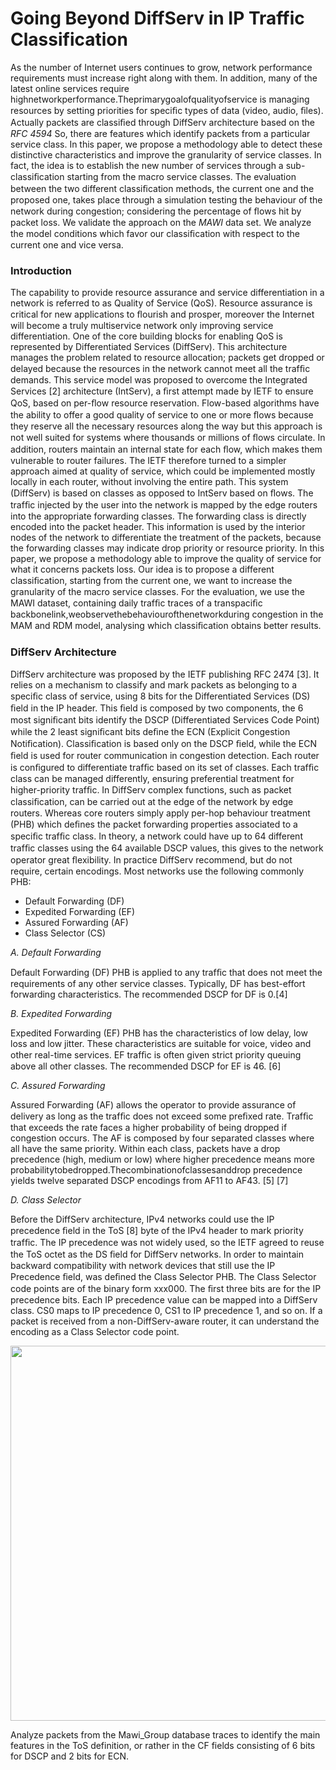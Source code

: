# Going Beyond DiffServ in IP Traffic Classification

As the number of Internet users continues to grow, network performance requirements must increase right along with them. In addition, many of the latest online services require highnetworkperformance.Theprimarygoalofqualityofservice is managing resources by setting priorities for speciﬁc types of data (video, audio, ﬁles). Actually packets are classiﬁed through DiffServ architecture based on the *RFC 4594* So, there are features which identify packets from a particular service class. In this paper, we propose a methodology able to detect these distinctive characteristics and improve the granularity of service classes. In fact, the idea is to establish the new number of services through a sub-classiﬁcation starting from the macro service classes. The evaluation between the two different classiﬁcation methods, the current one and the proposed one, takes place through a simulation testing the behaviour of the network during congestion; considering the percentage of ﬂows hit by packet loss. We validate the approach on the _MAWI_ data set. We analyze the model conditions which favor our classiﬁcation with respect to the current one and vice versa.

### Introduction

The capability to provide resource assurance and service differentiation in a network is referred to as Quality of Service (QoS). Resource assurance is critical for new applications to ﬂourish and prosper, moreover the Internet will become a truly multiservice network only improving service differentiation. One of the core building blocks for enabling QoS is represented by Differentiated Services (DiffServ). This architecture manages the problem related to resource allocation; packets get dropped or delayed because the resources in the network cannot meet all the trafﬁc demands. This service model was proposed to overcome the Integrated Services [2] architecture (IntServ), a ﬁrst attempt made by IETF to ensure QoS, based on per-ﬂow resource reservation. Flow-based algorithms have the ability to offer a good quality of service to one or more ﬂows because they reserve all the necessary resources along the way but this approach is not well suited for systems where thousands or millions of ﬂows circulate. In addition, routers maintain an internal state for each ﬂow, which makes them vulnerable to router failures. The IETF therefore turned to a simpler approach aimed at quality of service, which could be implemented mostly locally in each router, without involving the entire path. This system (DiffServ) is based on classes as opposed to IntServ based on ﬂows. The trafﬁc injected by the user into the network is mapped by the edge routers into the appropriate forwarding classes. The forwarding class is directly encoded into the packet header. This information is used by the interior nodes of the network to differentiate the treatment of the packets, because the forwarding classes may indicate drop priority or resource priority. In this paper, we propose a methodology able to improve the quality of service for what it concerns packets loss. Our idea is to propose a different classiﬁcation, starting from the current one, we want to increase the granularity of the macro service classes. For the evaluation, we use the MAWI dataset, containing daily trafﬁc traces of a transpaciﬁc backbonelink,weobservethebehaviourofthenetworkduring congestion in the MAM and RDM model, analysing which classiﬁcation obtains better results.

### DiffServ Architecture

DiffServ architecture was proposed by the IETF publishing RFC 2474 [3]. It relies on a mechanism to classify and mark packets as belonging to a speciﬁc class of service, using 8 bits for the Differentiated Services (DS) ﬁeld in the IP header. This ﬁeld is composed by two components, the 6 most signiﬁcant bits identify the DSCP (Differentiated Services Code Point) while the 2 least signiﬁcant bits deﬁne the ECN (Explicit Congestion Notiﬁcation). Classiﬁcation is based only on the DSCP ﬁeld, while the ECN ﬁeld is used for router communication in congestion detection. Each router is conﬁgured to differentiate trafﬁc based on its set of classes. Each trafﬁc class can be managed differently, ensuring preferential treatment for higher-priority trafﬁc. In DiffServ complex functions, such as packet classiﬁcation, can be carried out at the edge of the network by edge routers. Whereas core routers simply apply per-hop behaviour treatment (PHB) which deﬁnes the packet forwarding properties associated to a speciﬁc trafﬁc class. In theory, a network could have up to 64 different trafﬁc classes using the 64 available DSCP values, this gives to the network operator great ﬂexibility. In practice DiffServ recommend, but do not require, certain encodings. Most networks use the following commonly PHB:

- Default Forwarding (DF) 
- Expedited Forwarding (EF) 
- Assured Forwarding (AF) 
- Class Selector (CS)

*A. Default Forwarding*

Default Forwarding (DF) PHB is applied to any trafﬁc that does not meet the requirements of any other service classes. Typically, DF has best-effort forwarding characteristics. The recommended DSCP for DF is 0.[4]

*B. Expedited Forwarding* 

Expedited Forwarding (EF) PHB has the characteristics of low delay, low loss and low jitter. These characteristics are suitable for voice, video and other real-time services. EF trafﬁc is often given strict priority queuing above all other classes. The recommended DSCP for EF is 46. [6]

*C. Assured Forwarding* 

Assured Forwarding (AF) allows the operator to provide assurance of delivery as long as the trafﬁc does not exceed some preﬁxed rate. Trafﬁc that exceeds the rate faces a higher probability of being dropped if congestion occurs. The AF is composed by four separated classes where all have the same priority. Within each class, packets have a drop precedence (high, medium or low) where higher precedence means more probabilitytobedropped.Thecombinationofclassesanddrop precedence yields twelve separated DSCP encodings from AF11 to AF43. [5] [7]

*D. Class Selector*

Before the DiffServ architecture, IPv4 networks could use the IP precedence ﬁeld in the ToS [8] byte of the IPv4 header to mark priority trafﬁc. The IP precedence was not widely used, so the IETF agreed to reuse the ToS octet as the DS ﬁeld for DiffServ networks. In order to maintain backward compatibility with network devices that still use the IP Precedence ﬁeld, was deﬁned the Class Selector PHB. The Class Selector code points are of the binary form xxx000. The ﬁrst three bits are for the IP precedence bits. Each IP precedence value can be mapped into a DiffServ class. CS0 maps to IP precedence 0, CS1 to IP precedence 1, and so on. If a packet is received from a non-DiffServ-aware router, it can understand the encoding as a Class Selector code point.



<p align="center">
<img src="https://github.com/davidemedusaureli/ToS-in-TCP-IP/blob/master/diagramma.png" width="600">
 </p>

 Analyze packets from the Mawi_Group database traces to identify the main features in the ToS definition, or rather in the CF fields consisting of 6 bits for DSCP and 2 bits for ECN.
